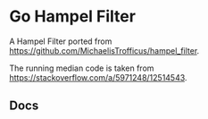 # Go Hampel Filter

A Hampel Filter ported from https://github.com/MichaelisTrofficus/hampel_filter.

The running median code is taken from https://stackoverflow.com/a/5971248/12514543.

## Docs

